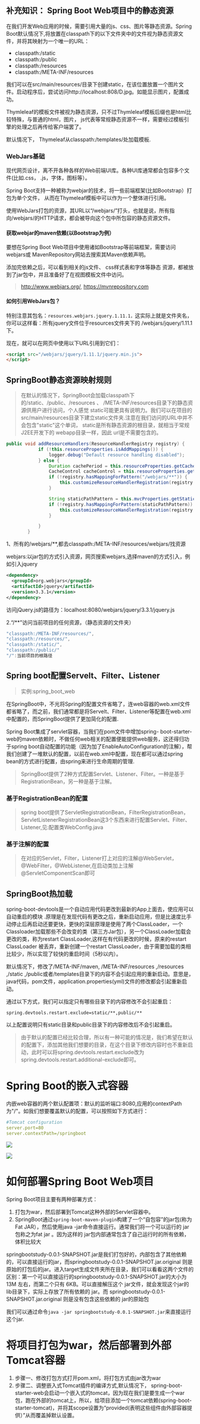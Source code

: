 ## 补充知识： Spring Boot Web项目中的静态资源

在我们开发Web应用的时候，需要引用大量的js、css、图片等静态资源。Spring Boot默认情况下,将放置在classpath下的以下文件夹中的文件视为静态资源文件，并将其映射为一个唯一的URL：

- classpath:/static
- classpath:/public
- classpath:/resources
- classpath:/META-INF/resources

我们可以在src/main/resources/目录下创建static，在该位置放置一个图片文件。启动程序后，尝试访问http://localhost:808/D.jpg。如能显示图片，配置成功。

Thymleleaf的模板文件被视为静态资源，只不过Thymleleaf模板后缀也是html比较特殊，与普通的html，图片， js代表等常规静态资源不一样，需要经过模板引擎的处理之后再传给客户端罢了。

默认情况下， Thymeleaf从classpath:/templates/处加载模板.

### WebJars基础

现代网页设计，离不开各种各样的Web前端UI库。各种UI库通常都会包容多个文件(比如.css， .js，字体，图标等）。

Spring Boot支持一种被称为webjar的技术，将一些前端框架(比如Bootstrap）打包为单个文件， 从而在Thymeleaf模板中可以作为一个整体进行引用。

使用WebJars打包的资源，其URL以“/webjars/”打头，也就是说，所有指向/webjars/的HTTP请求，都会被导向这个包中所包容的静态资源文件。

#### 获取webjar的maven依赖(以Bootstrap为例）

要想在Spring Boot Web项目中使用诸如Bootstrap等前端框架，需要访问webjars或
MavenRepository网站去搜索其Maven依赖声明。

添加完依赖之后，可以看到相关的js文件、 css样式表和字体等静态
资源，都被放到了jar包中，并且准备好了在视图模板文件中访问。

>http://www.webjars.org/, https://mvnrepository.com

#### 如何引用WebJars包？

特别注意其包名：`resources.webjars.jquery.1.11.1，`这实际上就是文件夹名，你可以这样看：所有jquery文件位于resources文件夹下的
/webjars/jquery/1.11.1下。

现在，就可以在网页中使用以下URL引用到它们：
```html
<script src="/webjars/jquery/1.11.1/jquery.min.js">
</script>
```

## SpringBoot静态资源映射规则

>在默认的情况下，SpringBoot会加载classpath下的/static、/public、/resources 、 /META-INF/resources目录下的静态资源供用户进行访问，个人感觉 static可能更具有说明力。我们可以在项目的src/main/resources目录下建立static文件夹.注意在我们访问的URL中并不会包含"static"这个单词， static是所有静态资源的根目录，就相当于常规J2EE开发下的 webapp目录一样，因此 url是不需要包含的。

~~~java
public void addResourceHandlers(ResourceHandlerRegistry registry) {
            if (!this.resourceProperties.isAddMappings()) {
                logger.debug("Default resource handling disabled");
            } else {
                Duration cachePeriod = this.resourceProperties.getCache().getPeriod();
                CacheControl cacheControl = this.resourceProperties.getCache().getCachecontrol().toHttpCacheControl();
                if (!registry.hasMappingForPattern("/webjars/**")) {
                    this.customizeResourceHandlerRegistration(registry.addResourceHandler(new String[]{"/webjars/**"}).addResourceLocations(new String[]{"classpath:/META-INF/resources/webjars/"}).setCachePeriod(this.getSeconds(cachePeriod)).setCacheControl(cacheControl));
                }

                String staticPathPattern = this.mvcProperties.getStaticPathPattern();
                if (!registry.hasMappingForPattern(staticPathPattern)) {
                    this.customizeResourceHandlerRegistration(registry.addResourceHandler(new String[]{staticPathPattern}).addResourceLocations(getResourceLocations(this.resourceProperties.getStaticLocations())).setCachePeriod(this.getSeconds(cachePeriod)).setCacheControl(cacheControl));
                }

            }
        }

~~~

1、所有的/webjars/**,都去classpath:/META-INF/resources/webjars/找资源

webjars:以jar包的方式引入资源，网页搜索webjars,选择maven的方式引入，例如引入jquery

~~~xml
<dependency>
  <groupId>org.webjars</groupId>
  <artifactId>jquery</artifactId>
  <version>3.3.1</version>
</dependency>
~~~

访问jQuery.js的路径为：localhost:8080/webjars/jquery/3.3.1/jquery.js

2.“/**”访问当前项目的任何资源，（静态资源的文件夹）

~~~java
"classpath:/META-INF/resources/",
"classpath:/resources/",
"classpath:/static/",
"classpath:/public/"
"/":当前项目的根路径
~~~

## Spring boot配置Servelt、Filter、Listener

>实例:spring_boot_web

在SpringBoot中，不光将Spring的配置文件省略了，连web容器的web.xml文件都省略了，而之前，我们通常都是将Servelt、Filter、Listener等配置在web.xml中配置的，而SpringBoot提供了更加简化的配置.

Spring Boot集成了servlet容器，当我们在pom文件中增加spring- boot-starter-web的maven依赖时，不做任何web相关的配置便能提供web服务，这还得归功于spring boot自动配置的功能（因为加了EnableAutoConfiguration的注解），帮我们创建了一堆默认的配置，以前在web.xml中配置，现在都可以通过spring bean的方式进行配置，由spring来进行生命周期的管理.

>SpringBoot提供了2种方式配置Servlet、Listener、Filter。一种是基于RegistrationBean，另一种是基于注解。

### 基于RegistrationBean的配置

>spring boot提供了ServletRegistrationBean，FilterRegistrationBean，ServletListenerRegistrationBean这3个东西来进行配置Servlet、Filter、Listener,见:配置类WebConfig.java

### 基于注解的配置

>在对应的Servlet，Filter，Listener打上对应的注解@WebServlet，@WebFilter，@WebListener,在启动类加上注解@ServletComponentScan即可

## SpringBoot热加载

spring-boot-devtools是一个自动应用代码更改到最新的App上面去，使应用可以自动重启的模块
.原理是在发现代码有更改之后，重新启动应用，但是比速度比手动停止后再启动还要更快，更快的深层原理是使用了两个ClassLoader，一个Classloader加载那些不会改变的类（第三方Jar包），另一个ClassLoader加载会更改的类，称为restart ClassLoader,这样在有代码更改的时候，原来的restart ClassLoader 被丢弃，重新创建一个restart ClassLoader，由于需要加载的类相比较少，所以实现了较快的重启时间（5秒以内）。

默认情况下，修改了/META-INF/maven, /META-INF/resources ,/resources ,/static ,/public或者/templates目录下的内容不会引起应用的重新启动。意思是，java代码，pom文件，application.properties(yml)文件的修改都会引起重新启动。

通过以下方式，我们可以指定只有哪些目录下的内容修改不会引起重启：

`spring.devtools.restart.exclude=static/**,public/**`

以上配置说明只有static目录和public目录下的内容修改后不会引起重启。

>由于默认的配置已经比较合理，所以有一种可能的情况是，我们希望在默认的配置下，添加其他我们想要的目录，在这个目录下修改内容时也不重新启动，此时可以将spring.devtools.restart.exclude改为spring.devtools.restart.additional-exclude即可。

# Spring Boot的嵌入式容器

内嵌web容器的两个默认配置项：默认的监听端口:8080,应用的contextPath为"/"。如我们想要覆盖默认的配置，可以按照如下方式进行：

```yaml
#Tomcat configuration
server.port=80
server.contextPath=/springboot
```

![](pics/默认使用tomcat容器.png)

![](pics/自动包含tomcat依赖.png)

# 如何部署Spring Boot Web项目

Spring Boot项目主要有两种部署方式：

1. 打包为war，然后部署到Tomcat这种外部的Servlet容器中。
2. SpringBoot通过`spring-boot-maven-plugin`构建了一个“自包容”的jar包(称为Fat JAR），然后使用java -jar命令直接运行。通常我们将一个可以运行的 jar包称之为fat jar 。因为这样的 jar包内部通常包含了自己运行时的所有依赖，体积比较大

springbootstudy-0.0.1-SNAPSHOT.jar是我们打包好的，内部包含了其他依赖的，可以直接运行的jar，而springbootstudy-0.0.1-SNAPSHOT.jar.original 则是原始的打包后的jar。进入target生成文件夹所在目录，我们可以看看这两个文件的区别：第一个可以直接运行的springbootstudy-0.0.1-SNAPSHOT.jar的大小为13M 左右，而第二个只有 6KB。可以直接解压这个 jar文件，就会发现这个jar的 lib目录下，实际上存放了所有依赖的 jar。而 springbootstudy-0.0.1-SNAPSHOT.jar.original 则是没有包含这些依赖的 jar的原始包

我们可以通过命令`java -jar springbootstudy-0.0.1-SNAPSHOT.jar`来直接运行这个jar.

# 将项目打包为war，然后部署到外部Tomcat容器

1. 步骤一、修改打包方式打开pom.xml，将打包方式由jar改为war
2. 步骤二、调整嵌入式Tomcat插件的编译方式,默认情况下， spring-boot-starter-web会启动一个嵌入式的tomcat，因为现在我们是要生成一个war包，跑在外部的tomcat上，所以，给项目添加一个tomcat依赖(spring-boot-starter-tomcat)，并将其scope设置为“provided(表明这些组件由外部容器提供）”从而覆盖掉默认设置。


